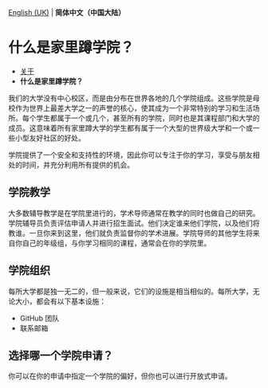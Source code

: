 [English (UK)](Colleges.md) | **简体中文（中国大陆）**

# 什么是家里蹲学院？

- [关于](README.md)
- **什么是家里蹲学院？**

我们的大学没有中心校区，而是由分布在世界各地的几个学院组成。这些学院是母校作为世界上最差大学之一的声誉的核心，使其成为一个非常特别的学习和生活场所。每个学生都属于一个或几个，甚至所有的学院，同时也是其课程部门和大学的成员。这意味着所有家里蹲大学的学生都有属于一个大型的世界级大学和一个或一些小型友好社区的好处。

学院提供了一个安全和支持性的环境，因此你可以专注于你的学习，享受与朋友相处的时间，并充分利用所有提供的机会。

## 学院教学

大多数辅导教学是在学院里进行的，学术导师通常在教学的同时也做自己的研究。学院辅导员负责评估申请人并进行招生面试。他们决定谁来他们学院，以及他们将教谁。一旦你来到这里，他们就负责监督你的学术进展。学院导师的其他学生将来自你自己的年级组，与你学习相同的课程，通常会在你的学院里。

## 学院组织

每所大学都是独一无二的，但一般来说，它们的设施是相当相似的。每所大学，无论大小，都会有以下基本设施：

- GitHub 团队
- 联系邮箱

## 选择哪一个学院申请？

你可以在你的申请中指定一个学院的偏好，但你也可以进行开放式申请。
